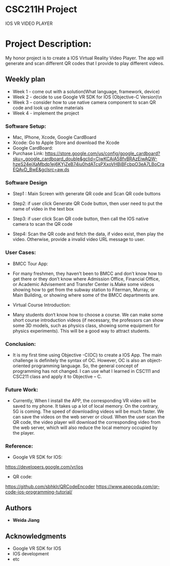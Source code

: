 # CSC211H Project
IOS VR VIDEO PLAYER
# Project Description:
My honor project is to create a IOS Virtual Reality Video Player. The app will generate and scan different QR codes that I provide to play different videos.

## Weekly plan

* Week 1 - come out with a solution(What language, framework, device)
* Week 2 - decide to use Google VR SDK for IOS (Objective-C Version)\n
* Week 3 – consider how to use native camera component to scan QR code and look up online materials 
* Week 4 - implement the project


### Software Setup:
* Mac, IPhone, Xcode, Google CardBoard
* Xcode: Go to Apple Store and download the Xcode 
* Google CardBoard:
* Purchase Link: https://store.google.com/us/config/google_cardboard?sku=_google_cardboard_double&gclid=CjwKCAiA58fvBRAzEiwAQW-hzeS24ejXaMbdp1ej6KYjZeB74iu0hdATcsPXxoVHBjBFcbpO3eA7LBoCraEQAvD_BwE&gclsrc=aw.ds 

### Software Design
* Step1 : Main Screen with generate QR code and Scan QR code buttons

* Step2: if user click Generate QR Code button, then user need to put the name of video in the text box

* Step3: if user click Scan QR code button, then call the IOS native camera to scan the QR code 

* Step4: Scan the QR code and fetch the data, if video exist, then play the video. Otherwise, provide a invalid video URL message to user. 


### User Cases:


* BMCC Tour App: 

* For many freshmen, they haven’t been to BMCC and don’t know how to get there or they don’t know         where Admission Office, Financial Office, or Academic Advisement and Transfer Center is.Make some videos showing how to get from the subway station to Fiterman, Murray, or Main Building, or showing where some of the BMCC departments are.

* Virtual Course Introduction:

* Many students don‘t know how to choose a course. We can make some short course introduction videos (if necessary, the professors can show some 3D models, such as physics class, showing some equipment for physics experiments). This will be a good way to attract students.

### Conclusion:
* It is my first time using Objective -C(OC) to create a IOS App. The main challenge is definitely the syntax of OC. However, OC is also an object-oriented programming language. So, the general concept of programming has not changed. I can use what I learned in CSC111 and CSC211 class and apply it to Objective – C.

### Future Work:

* Currently, When I install the APP, the corresponding VR video will be saved to my phone. It takes up a lot of local memory. On the contrary, 5G is coming. The speed of downloading videos will be much faster. We can save the videos on the web server or cloud. When the user scan the QR code, the video player will download the corresponding video from the web server, which will also reduce the local memory occupied by the player.


### Reference:

* Google VR SDK for IOS:

https://developers.google.com/vr/ios


* QR code:

https://github.com/sbhklr/QRCodeEncoder
https://www.appcoda.com/qr-code-ios-programming-tutorial/


## Authors

* **Weida Jiang**



## Acknowledgments

* Google VR SDK for IOS
* IOS development
* etc
